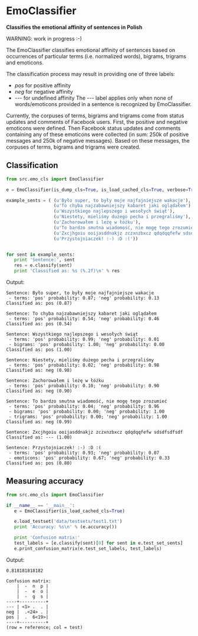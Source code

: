 EmoClassifier
=============

**Classifies the emotional affinity of sentences in Polish**

WARNING: work in progress :-)

The EmoClassifier classifies emotional affinity of sentences based on occurrences of particular terms (i.e. normalized words), bigrams, trigrams and emoticons.

The classification process may result in providing one of three labels:
 - *pos* for positive affinity
 - *neg* for negative affinity
 - *---* for undefined affinity
The *---* label applies only when none of words/emoticons provided in a sentence is recognized by EmoClassifier.

Currently, the corpuses of terms, bigrams and trigrams come from status updates and comments of Facebook users. First, the positive and negative emoticons were defined. Then Facebook status updates and comments containing any of these emoticons were collected (in sum: 250k of positive messages and 250k of negative messages). Based on these messages, the corpuses of terms, bigrams and trigrams were created.

## Classification

```python
from src.emo_cls import EmoClassifier

e = EmoClassifier(is_dump_cls=True, is_load_cached_cls=True, verbose=True)

example_sents = ( (u'Było super, to były moje najfajniejsze wakacje'),
                  (u'To chyba najzabawniejszy kabaret jaki oglądałem'),
                  (u'Wszystkiego najlepszego i wesołych świąt'),
                  (u'Niestety, mieliśmy dużego pecha i przegraliśmy'),
                  (u'Zachorowałem i leżę w łóżku'),
                  (u'To bardzo smutna wiadomość, nie mogę tego zrozumieć'),
                  (u'Zxcjhgoiu ooijasddnakjz zczxnzbxcz qdqdqqfefw sdsdfsdfsdf'),
                  (u'Przystojniaczek! :-) :D :('))


for sent in example_sents:
   print 'Sentence:', sent
   res = e.classify(sent)
   print 'Classified as: %s (%.2f)\n' % res
```

Output:

```
Sentence: Było super, to były moje najfajniejsze wakacje
 - terms: 'pos' probability: 0.87; 'neg' probability: 0.13
Classified as: pos (0.87)

Sentence: To chyba najzabawniejszy kabaret jaki oglądałem
 - terms: 'pos' probability: 0.54; 'neg' probability: 0.46
Classified as: pos (0.54)

Sentence: Wszystkiego najlepszego i wesołych świąt
 - terms: 'pos' probability: 0.99; 'neg' probability: 0.01
 - bigrams: 'pos' probability: 1.00; 'neg' probability: 0.00
Classified as: pos (1.00)

Sentence: Niestety, mieliśmy dużego pecha i przegraliśmy
 - terms: 'pos' probability: 0.02; 'neg' probability: 0.98
Classified as: neg (0.98)

Sentence: Zachorowałem i leżę w łóżku
 - terms: 'pos' probability: 0.10; 'neg' probability: 0.90
Classified as: neg (0.90)

Sentence: To bardzo smutna wiadomość, nie mogę tego zrozumieć
 - terms: 'pos' probability: 0.04; 'neg' probability: 0.96
 - bigrams: 'pos' probability: 0.00; 'neg' probability: 1.00
 - trigrams: 'pos' probability: 0.00; 'neg' probability: 1.00
Classified as: neg (0.99)

Sentence: Zxcjhgoiu ooijasddnakjz zczxnzbxcz qdqdqqfefw sdsdfsdfsdf
Classified as: --- (1.00)

Sentence: Przystojniaczek! :-) :D :(
 - terms: 'pos' probability: 0.93; 'neg' probability: 0.07
 - emoticons: 'pos' probability: 0.67; 'neg' probability: 0.33
Classified as: pos (0.80)
```

## Measuring accuracy

```python
from src.emo_cls import EmoClassifier

if __name__ == '__main__':
   e = EmoClassifier(is_load_cached_cls=True)

   e.load_testset('data/testsets/test1.txt')
   print 'Accuracy: %s\n' % (e.accuracy())

   print 'Confusion matrix:'
   test_labels = [e.classify(sent)[0] for sent in e.test_set_sents]
   e.print_confusion_matrix(e.test_set_labels, test_labels)
```

Output:

```
0.818181818182

Confusion matrix:
    |  -  n  p |
    |  -  e  o |
    |  -  g  s |
----+----------+
--- | <1> .  . |
neg |  .<24> . |
pos |  .  6<19>|
----+----------+
(row = reference; col = test)
```
